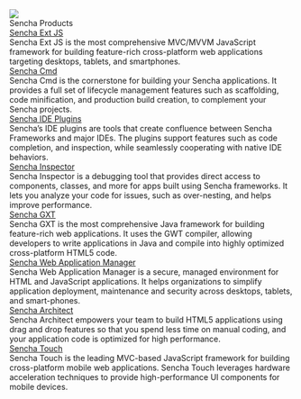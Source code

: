 
<style>
.product-home-wrap {
top: 0px;
right: 0px;
left: 0px;
bottom: 0px;
height: 100%;
}

#content{
top:46px;
bottom:40px;
overflow:hidden;
min-width:1020px;
background: #f1f1f1;
}

#tpl-content {
width: inherit;
padding-left: 20px;
}
</style>
<div class="product-home-wrap gradient">
<div class="product-row product-row-a">
<div class="product-node-wrap">
<a id="senchacon-link" href="https://www.senchacon.com/" target="_blank"><img id="senchacon-banner" src="images/senchacon-2016-banner.jpg"/></a>
</div>
</div>
<div class="product-row product-row-a">
<div class="product-node-wrap">
<a class="announcement">Sencha Products</a>
</div>
</div>
<div class="product-row product-row-a">
<div class="product-node-wrap">
<div class="product-node product-node-left ext-tutorials">
<div class="product-node-info">
<div class="product-node-header">
<a href="extjs">Sencha Ext JS</a>
</div>
<div class="product-node-subheader">
Sencha Ext JS is the most comprehensive MVC/MVVM JavaScript framework for building feature-rich 
cross-platform web applications targeting desktops, tablets, and smartphones.            
</div>
</div>
<div class="product-node-icon"></div>
</div>
<div class="product-node ext-tutorials">
<div class="product-node-info">
<div class="product-node-header">
<a href="cmd">Sencha Cmd</a>
</div>
<div class="product-node-subheader">
Sencha Cmd is the cornerstone for building your Sencha applications. It provides a full set of lifecycle 
management features such as scaffolding, code minification, and production build creation, to complement 
your Sencha projects.            
</div>
</div>
<div class="product-node-icon"></div>
</div>
</div>
</div>
<div class="product-row product-row-a">
<div class="product-node-wrap">
<div class="product-node product-node-left ext-tutorials">
<div class="product-node-info">
<div class="product-node-header">
<a href="ide_plugins">Sencha IDE Plugins</a>
</div>
<div class="product-node-subheader">
Sencha’s IDE plugins are tools that create confluence between Sencha Frameworks and major IDEs. The plugins 
support features such as code completion, and inspection, while seamlessly cooperating with native IDE behaviors.            
</div>
</div>
<div class="product-node-icon"></div>
</div>
<div class="product-node ext-tutorials">
<div class="product-node-info">
<div class="product-node-header">
<a href="sencha_inspector">Sencha Inspector</a>
</div>
<div class="product-node-subheader">
Sencha Inspector is a debugging tool that provides direct access to components, classes, and more for apps 
built using Sencha frameworks. It lets you analyze your code for issues, such as over-nesting, and helps 
improve performance.
</div>
</div>
<div class="product-node-icon"></div>
</div>
</div>
</div>    
<div class="product-row product-row-a">
<div class="product-node-wrap">
<div class="product-node product-node-left ext-tutorials">
<div class="product-node-info">
<div class="product-node-header">
<a href="gxt">Sencha GXT</a>
</div>
<div class="product-node-subheader">
Sencha GXT is the most comprehensive Java framework for building feature-rich web applications. It uses 
the GWT compiler, allowing developers to write applications in Java and compile into highly optimized 
cross-platform HTML5 code.
</div>
</div>
<div class="product-node-icon"></div>
</div>
<div class="product-node ext-tutorials">
<div class="product-node-info">
<div class="product-node-header">
<a href="webappmgr">Sencha Web Application Manager</a>
</div>
<div class="product-node-subheader">
Sencha Web Application Manager is a secure, managed environment for HTML and JavaScript applications. It 
helps organizations to simplify application deployment, maintenance and security across desktops, 
tablets, and smart-phones.            
</div>
</div>
<div class="product-node-icon"></div>
</div>
</div>
</div>  
<div class="product-row product-row-a">
<div class="product-node-wrap">
<div class="product-node product-node-left ext-tutorials">
<div class="product-node-info">
<div class="product-node-header">
<a href="architect">Sencha Architect</a>
</div>
<div class="product-node-subheader">
Sencha Architect empowers your team to build HTML5 applications using drag and drop features so that you 
spend less time on manual coding, and your application code is optimized for high performance.                 
</div>
</div>
<div class="product-node-icon"></div>
</div>
<div class="product-node ext-tutorials">
<div class="product-node-info">
<div class="product-node-header">
<a href="touch">Sencha Touch</a>
</div>
<div class="product-node-subheader">
Sencha Touch is the leading MVC-based JavaScript framework for building cross-platform mobile web 
applications. Sencha Touch leverages hardware acceleration techniques to provide high-performance UI 
components for mobile devices.
</div>
</div>
<div class="product-node-icon"></div>
</div>
</div>
</div>             
</div>
